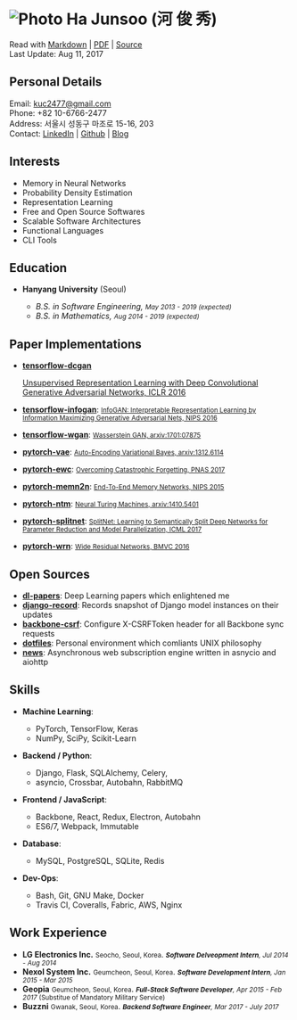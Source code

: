 ![Photo](https://en.gravatar.com/userimage/88915015/2c6d5786d2b480927676688336d80102.jpg?size=110) Ha Junsoo (河 俊 秀)  
=======================================================================================================================

Read with [Markdown](https://raw.github.com/kuc2477/resume/gh-pages/index.md) | [PDF](https://raw.github.com/kuc2477/resume/gh-pages/index.pdf) | [Source](http://github.com/kuc2477/resume)  
Last Update: Aug 11, 2017


Personal Details
---------------
Email:      kuc2477@gmail.com   
Phone:      +82 10-6766-2477  
Address:    서울시 성동구 마조로 15-16, 203  
Contact:    [LinkedIn](https://www.linkedin.com/in/junsoo-ha-769a89bb?trk=hp-identity-name) | [Github](https://github.com/kuc2477) | [Blog](http://hajunsoo.org)  


Interests
---------
- Memory in Neural Networks
- Probability Density Estimation
- Representation Learning
- Free and Open Source Softwares
- Scalable Software Architectures
- Functional Languages
- CLI Tools


Education
---------

* **Hanyang University** (Seoul)

    - *B.S. in Software Engineering, <small>May 2013 - 2019 (expected)</small>*
    - *B.S. in Mathematics, <small>Aug 2014 - 2019 (expected)</small>*


Paper Implementations
---------------------
* **[tensorflow-dcgan](https://github.com/kuc2477/tensorflow-dcgan)**

    [Unsupervised Representation Learning with Deep Convolutional Generative Adversarial Networks, ICLR 2016](https://arxiv.org/abs/1511.06434)

* **[tensorflow-infogan](https://github.com/kuc2477/tensorflow-infogan)**: <small>[InfoGAN: Interpretable Representation Learning by Information Maximizing Generative Adversarial Nets, NIPS 2016](https://papers.nips.cc/paper/6399-infogan-interpretable-representation-learning-by-information-maximizing-generative-adversarial-nets)</small>
* **[tensorflow-wgan](https://github.com/kuc2477/tensorflow-wgan)**: <small>[Wasserstein GAN, arxiv:1701:07875](https://arxiv.org/abs/1701.07875)</small>
* **[pytorch-vae](https://github.com/kuc2477/pytorch-vae)**: <small>[Auto-Encoding Variational Bayes, arxiv:1312.6114](https://arxiv.org/abs/1312.6114)</small>
* **[pytorch-ewc](https://github.com/kuc2477/pytorch-ewc)**: <small>[Overcoming Catastrophic Forgetting, PNAS 2017](https://arxiv.org/abs/1612.00796)</small>
* **[pytorch-memn2n](https://github.com/kuc2477/pytorch-memn2n)**: <small>[End-To-End Memory Networks, NIPS 2015](https://papers.nips.cc/paper/5846-end-to-end-memory-networks.pdf)</small>
* **[pytorch-ntm](https://github.com/kuc2477/pytorch-ntm)**: <small>[Neural Turing Machines, arxiv:1410.5401](https://arxiv.org/abs/1410.5401)</small>
* **[pytorch-splitnet](https://github.com/kuc2477/pytorch-splitnet)**: <small>[SplitNet: Learning to Semantically Split Deep Networks for Parameter Reduction and Model Parallelization, ICML 2017](http://proceedings.mlr.press/v70/kim17b/kim17b.pdf)</small>
* **[pytorch-wrn](https://github.com/kuc2477/pytorch-wrn)**: <small>[Wide Residual Networks, BMVC 2016](http://www.bmva.org/bmvc/2016/papers/paper087/abstract087.pdf)</small>


Open Sources
------------
* **[dl-papers](https://github.com/kuc2477/dl-papers)**: Deep Learning papers which enlightened me
* **[django-record](https://github.com/kuc2477/django-record)**: Records snapshot of Django model instances on their updates
* **[backbone-csrf](https://github.com/kuc2477/backbone-csrf)**: Configure X-CSRFToken header for all Backbone sync requests
* **[dotfiles](https://github.com/kuc2477/dotfiles)**: Personal environment which comliants UNIX philosophy
* **[news](https://github.com/kuc2477/news)**: Asynchronous web subscription engine written in asnycio and aiohttp


Skills
------

* **Machine Learning**: 
    * PyTorch, TensorFlow, Keras
    * NumPy, SciPy, Scikit-Learn

* **Backend / Python**: 
    * Django, Flask, SQLAlchemy, Celery, 
    * asyncio, Crossbar, Autobahn, RabbitMQ

* **Frontend / JavaScript**: 
    * Backbone, React, Redux, Electron, Autobahn
    * ES6/7, Webpack, Immutable

* **Database**: 
    * MySQL, PostgreSQL, SQLite, Redis

* **Dev-Ops**:
    * Bash, Git, GNU Make, Docker
    * Travis CI, Coveralls, Fabric, AWS, Nginx


Work Experience
---------------

*   **LG Electronics Inc.** <small>Seocho, Seoul, Korea</small>. *<small>**Software Delveopment Intern**, Jul 2014 - Aug 2014</small>*
*   **Nexol System Inc.** <small>Geumcheon, Seoul, Korea</small>. *<small>**Software Development Intern**, Jan 2015 - Mar 2015</small>*
*   **Geopia** <small>Geumcheon, Seoul, Korea</small>. *<small>**Full-Stack Software Developer**, Apr 2015 - Feb 2017* (Substitue of Mandatory Military Service)</small>
*   **Buzzni** <small>Gwanak, Seoul, Korea</small>. *<small>**Backend Software Engineer**, Mar 2017 - July 2017</small>*
